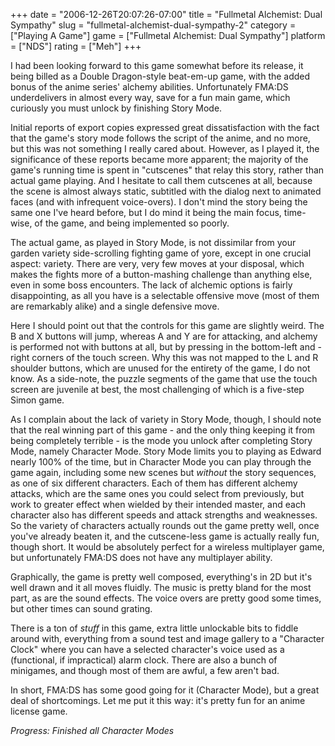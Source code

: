 +++
date = "2006-12-26T20:07:26-07:00"
title = "Fullmetal Alchemist: Dual Sympathy"
slug = "fullmetal-alchemist-dual-sympathy-2"
category = ["Playing A Game"]
game = ["Fullmetal Alchemist: Dual Sympathy"]
platform = ["NDS"]
rating = ["Meh"]
+++

I had been looking forward to this game somewhat before its release, it being billed as a Double Dragon-style beat-em-up game, with the added bonus of the anime series' alchemy abilities.  Unfortunately FMA:DS underdelivers in almost every way, save for a fun main game, which curiously you must unlock by finishing Story Mode.

Initial reports of export copies expressed great dissatisfaction with the fact that the game's story mode follows the script of the anime, and no more, but this was not something I really cared about.  However, as I played it, the significance of these reports became more apparent; the majority of the game's running time is spent in "cutscenes" that relay this story, rather than actual game playing.  And I hesitate to call them cutscenes at all, because the scene is almost always static, subtitled with the dialog next to animated faces (and with infrequent voice-overs).  I don't mind the story being the same one I've heard before, but I do mind it being the main focus, time-wise, of the game, and being implemented so poorly.

The actual game, as played in Story Mode, is not dissimilar from your garden variety side-scrolling fighting game of yore, except in one crucial aspect: variety.  There are very, very few moves at your disposal, which makes the fights more of a button-mashing challenge than anything else, even in some boss encounters.  The lack of alchemic options is fairly disappointing, as all you have is a selectable offensive move (most of them are remarkably alike) and a single defensive move.

Here I should point out that the controls for this game are slightly weird.  The B and X buttons will jump, whereas A and Y are for attacking, and alchemy is performed not with buttons at all, but by pressing in the bottom-left and -right corners of the touch screen.  Why this was not mapped to the L and R shoulder buttons, which are unused for the entirety of the game, I do not know.  As a side-note, the puzzle segments of the game that use the touch screen are juvenile at best, the most challenging of which is a five-step Simon game.

As I complain about the lack of variety in Story Mode, though, I should note that the real winning part of this game - and the only thing keeping it from being completely terrible - is the mode you unlock after completing Story Mode, namely Character Mode.  Story Mode limits you to playing as Edward nearly 100% of the time, but in Character Mode you can play through the game again, including some new scenes but <i>without</i> the story sequences, as one of six different characters.  Each of them has different alchemy attacks, which are the same ones you could select from previously, but work to greater effect when wielded by their intended master, and each character also has different speeds and attack strengths and weaknesses.  So the variety of characters actually rounds out the game pretty well, once you've already beaten it, and the cutscene-less game is actually really fun, though short.  It would be absolutely perfect for a wireless multiplayer game, but unfortunately FMA:DS does not have any multiplayer ability.

Graphically, the game is pretty well composed, everything's in 2D but it's well drawn and it all moves fluidly.  The music is pretty bland for the most part, as are the sound effects.  The voice overs are pretty good some times, but other times can sound grating.

There is a ton of <i>stuff</i> in this game, extra little unlockable bits to fiddle around with, everything from a sound test and image gallery to a "Character Clock" where you can have a selected character's voice used as a (functional, if impractical) alarm clock.  There are also a bunch of minigames, and though most of them are awful, a few aren't bad.

In short, FMA:DS has some good going for it (Character Mode), but a great deal of shortcomings.  Let me put it this way: it's pretty fun for an anime license game.

<i>Progress: Finished all Character Modes</i>